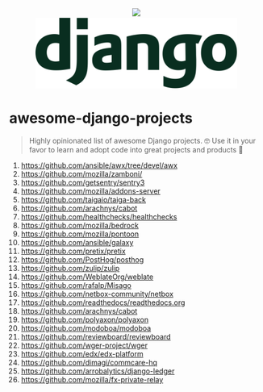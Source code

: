 <div align="center">
  <a href="https://github.com/michal-michalak/awesome-django-projects#readme"><img src="https://awesome.re/badge-flat.svg" /></a><br>
  <img width="400" src="./assets/django-logo.svg" alt="Django logo">
</div>

# awesome-django-projects
> Highly opinionated list of awesome Django projects. 🤓 Use it in your favor to learn and adopt code into great projects and products 💪

1. https://github.com/ansible/awx/tree/devel/awx
2. https://github.com/mozilla/zamboni/
3. https://github.com/getsentry/sentry3
4. https://github.com/mozilla/addons-server
5. https://github.com/taigaio/taiga-back
6. https://github.com/arachnys/cabot
7. https://github.com/healthchecks/healthchecks
8. https://github.com/mozilla/bedrock
9. https://github.com/mozilla/pontoon
10. https://github.com/ansible/galaxy
11. https://github.com/pretix/pretix
12. https://github.com/PostHog/posthog
13. https://github.com/zulip/zulip
14. https://github.com/WeblateOrg/weblate
15. https://github.com/rafalp/Misago
16. https://github.com/netbox-community/netbox
17. https://github.com/readthedocs/readthedocs.org
18. https://github.com/arachnys/cabot
19. https://github.com/polyaxon/polyaxon
20. https://github.com/modoboa/modoboa
21. https://github.com/reviewboard/reviewboard
22. https://github.com/wger-project/wger
23. https://github.com/edx/edx-platform
24. https://github.com/dimagi/commcare-hq
25. https://github.com/arrobalytics/django-ledger
26. https://github.com/mozilla/fx-private-relay